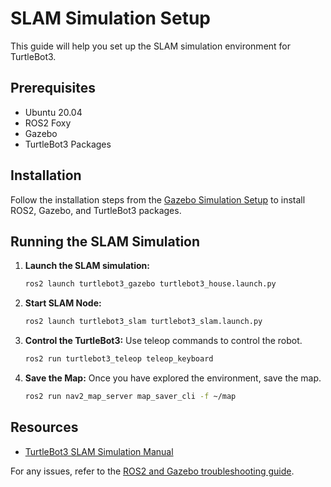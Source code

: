# SLAM Simulation Setup

This guide will help you set up the SLAM simulation environment for TurtleBot3.

## Prerequisites

- Ubuntu 20.04
- ROS2 Foxy
- Gazebo
- TurtleBot3 Packages

## Installation

Follow the installation steps from the [Gazebo Simulation Setup](../gazebo_simulation/README.md) to install ROS2, Gazebo, and TurtleBot3 packages.

## Running the SLAM Simulation

1. **Launch the SLAM simulation:**
    ```bash
    ros2 launch turtlebot3_gazebo turtlebot3_house.launch.py
    ```

2. **Start SLAM Node:**
    ```bash
    ros2 launch turtlebot3_slam turtlebot3_slam.launch.py
    ```

3. **Control the TurtleBot3:**
    Use teleop commands to control the robot.
    ```bash
    ros2 run turtlebot3_teleop teleop_keyboard
    ```

4. **Save the Map:**
    Once you have explored the environment, save the map.
    ```bash
    ros2 run nav2_map_server map_saver_cli -f ~/map
    ```

## Resources

- [TurtleBot3 SLAM Simulation Manual](https://emanual.robotis.com/docs/en/platform/turtlebot3/slam_simulation/)

For any issues, refer to the [ROS2 and Gazebo troubleshooting guide](https://answers.ros.org/questions/).
